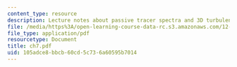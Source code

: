 ```yaml
---
content_type: resource
description: Lecture notes about passive tracer spectra and 3D turbulence.
file: /media/https%3A/open-learning-course-data-rc.s3.amazonaws.com/12-820-turbulence-in-the-ocean-and-atmosphere-spring-2006/105adce8bbcb60cd5c736a60595b7014_ch7.pdf
file_type: application/pdf
resourcetype: Document
title: ch7.pdf
uid: 105adce8-bbcb-60cd-5c73-6a60595b7014
---
```

